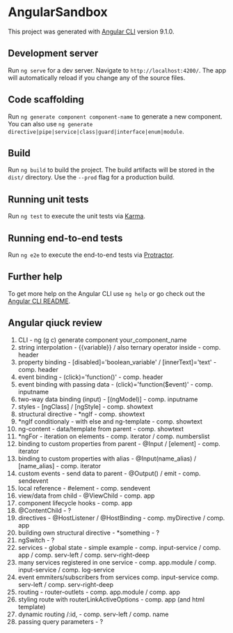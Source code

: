 # AngularSandbox

This project was generated with [Angular CLI](https://github.com/angular/angular-cli) version 9.1.0.

## Development server

Run `ng serve` for a dev server. Navigate to `http://localhost:4200/`. The app will automatically reload if you change any of the source files.

## Code scaffolding

Run `ng generate component component-name` to generate a new component. You can also use `ng generate directive|pipe|service|class|guard|interface|enum|module`.

## Build

Run `ng build` to build the project. The build artifacts will be stored in the `dist/` directory. Use the `--prod` flag for a production build.

## Running unit tests

Run `ng test` to execute the unit tests via [Karma](https://karma-runner.github.io).

## Running end-to-end tests

Run `ng e2e` to execute the end-to-end tests via [Protractor](http://www.protractortest.org/).

## Further help

To get more help on the Angular CLI use `ng help` or go check out the [Angular CLI README](https://github.com/angular/angular-cli/blob/master/README.md).

## Angular qiuck review

1. CLI - ng (g c) generate component your_component_name
2. string interpolation - {{variable}} / also ternary operator inside - comp. header
3. property binding - [disabled]='boolean_variable' / [innerText]='text' - comp. header
4. event binding - (click)='function()' - comp. header
5. event binding with passing data - (click)='function($event)' - comp. inputname
6. two-way data binding (input) - [(ngModel)] - comp. inputname
7. styles - [ngClass] / [ngStyle] - comp. showtext
8. structural directive - *ngIf - comp. showtext
9. *ngIf conditionaly - with else and ng-template - comp. showtext
10. ng-content - data/template from parent - comp. showtext
11. *ngFor - iteration on elements - comp. iterator / comp. numberslist
12. binding to custom properties from parent - @Input / [element] - comp. iterator
13. binding to custom properties with alias - @Input(name_alias) / [name_alias] - comp. iterator
14. custom events - send data to parent - @Output() / emit - comp. sendevent
15. local reference - #element - comp. sendevent
16. view/data from child - @ViewChild - comp. app
17. component lifecycle hooks - comp. app
18. @ContentChild - ?
19. directives - @HostListener / @HostBinding - comp. myDirective / comp. app
20. building own structural directive - *something - ?
21. ngSwitch - ?
22. services - global state - simple example - comp. input-service / comp. app / comp. serv-left / comp. serv-right-deep
23. many services registered in one service - comp. app.module / comp. input-service / comp. log-service
24. event emmiters/subscribers from services comp. input-service comp. serv-left / comp. serv-right-deep
25. routing - router-outlets - comp. app.module / comp. app
26. styling route with routerLinkActiveOptions - comp. app (and html template)
27. dynamic routing /:id, - comp. serv-left / comp. name
28. passing query parameters - ?
